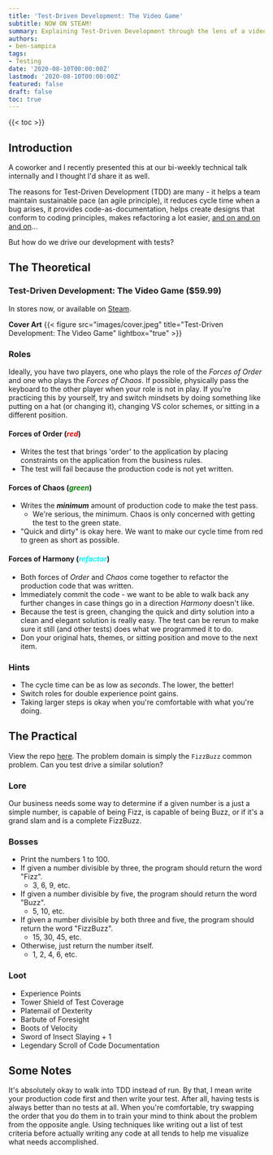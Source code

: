 ```yaml
---
title: 'Test-Driven Development: The Video Game'
subtitle: NOW ON STEAM!
summary: Explaining Test-Driven Development through the lens of a video game.
authors:
- ben-sampica
tags:
- Testing
date: '2020-08-10T00:00:00Z'
lastmod: '2020-08-10T00:00:00Z'
featured: false
draft: false
toc: true
---
```


{{< toc >}}

## Introduction

A coworker and I recently presented this at our bi-weekly technical talk internally and I thought I'd share it as well.

The reasons for Test-Driven Development (TDD) are many - it helps a team maintain sustainable pace (an agile principle), it reduces cycle time when a bug arises,
it provides code-as-documentation, helps create designs that conform to coding principles, makes refactoring a lot easier, [and on and on and on](https://www.madetech.com/blog/9-benefits-of-test-driven-development)...

But how do we drive our development with tests?

## The Theoretical

### Test-Driven Development: The Video Game ($59.99)
In stores now, or available on [Steam](https://www.youtube.com/watch?v=oHg5SJYRHA0).

**Cover Art**
{{< figure src="images/cover.jpeg" title="Test-Driven Development: The Video Game" lightbox="true" >}}

### Roles
Ideally, you have two players, one who plays the role of the _Forces of Order_ and one who plays the _Forces of Chaos_. If possible, physically pass the keyboard to the other player when your role is not in play. If you're practicing this by yourself, try and switch mindsets by doing something like putting on a hat (or changing it), changing VS color schemes, or sitting in a different position.

#### Forces of Order (<i style='color:red'>red</i>)
- Writes the test that brings 'order' to the application by placing constraints on the application from the business rules.
- The test will fail because the production code is not yet written.

#### Forces of Chaos (<i style='color:green'>green</i>)
- Writes the **_minimum_** amount of production code to make the test pass.
  - We're serious, the minimum. Chaos is only concerned with getting the test to the green state.
- "Quick and dirty" is okay here. We want to make our cycle time from red to green as short as possible.

#### Forces of Harmony (<i style='color:cyan'>refactor</i>)
- Both forces of _Order_ and _Chaos_ come together to refactor the production code that was written.
- Immediately commit the code - we want to be able to walk back any further changes in case things go in a direction _Harmony_ doesn't like.
- Because the test is green, changing the quick and dirty solution into a clean and elegant solution is really easy. The test can be rerun to make sure it still (and other tests) does what we programmed it to do.
- Don your original hats, themes, or sitting position and move to the next item.

### Hints
- The cycle time can be as low as _seconds_. The lower, the better!
- Switch roles for double experience point gains.
- Taking larger steps is okay when you're comfortable with what you're doing.


## The Practical

View the repo [here](https://github.com/benjaminsampica/bensampica.com/tree/main/content/post/tdd). The problem domain is simply the `FizzBuzz` common problem. Can you test drive a similar solution?

### Lore

Our business needs some way to determine if a given number is a just a simple number, is capable of being Fizz, is capable of being Buzz, or if it's a grand slam and is a complete FizzBuzz.

### Bosses
- Print the numbers 1 to 100.
- If given a number divisible by three, the program should return the word "Fizz".
  - 3, 6, 9, etc.
- If given a number divisible by five, the program should return the word "Buzz".
  - 5, 10, etc.
- If given a number divisible by both three and five, the program should return the word "FizzBuzz".
  - 15, 30, 45, etc.
- Otherwise, just return the number itself.
  - 1, 2, 4, 6, etc.

### Loot
- Experience Points
- Tower Shield of Test Coverage
- Platemail of Dexterity
- Barbute of Foresight
- Boots of Velocity
- Sword of Insect Slaying + 1
- Legendary Scroll of Code Documentation

## Some Notes
It's absolutely okay to walk into TDD instead of run. By that, I mean write your production code first and then write your test. After all, having tests is always better than no tests at all. When you're comfortable, try swapping the order that you do them in to train your mind to think about the problem from the opposite angle. Using techniques like writing out a list of test criteria before actually writing any code at all tends to help me visualize what needs accomplished.
